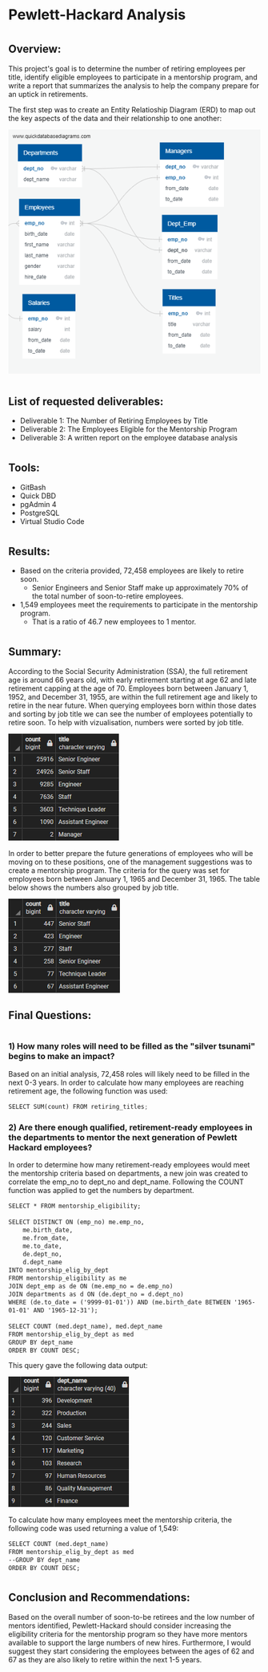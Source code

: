 # Pewlett-Hackard Analysis
#
## Overview:
This project's goal is to determine the number of retiring employees per title, identify eligible employees to participate in a mentorship program, and write a report that summarizes the analysis to help the company prepare for an uptick in retirements.

The first step was to create an Entity Relatioship Diagram (ERD) to map out the key aspects of the data and their relationship to one another:

![Picture](/EmployeeDB.png)

#
## List of requested deliverables:
- Deliverable 1: The Number of Retiring Employees by Title
- Deliverable 2: The Employees Eligible for the Mentorship Program
- Deliverable 3: A written report on the employee database analysis

#
## Tools:
- GitBash
- Quick DBD
- pgAdmin 4
- PostgreSQL
- Virtual Studio Code

#
## Results:

- Based on the criteria provided, 72,458 employees are likely to retire soon.
    - Senior Engineers and Senior Staff make up approximately 70% of the total number of soon-to-retire employees.
- 1,549 employees meet the requirements to participate in the mentorship program.
    - That is a ratio of 46.7 new employees to 1 mentor.

#
## Summary: 

According to the Social Security Administration (SSA), the full retirement age is around 66 years old, with early retirement starting at age 62 and late retirement capping at the age of 70. Employees born between January 1, 1952, and December 31, 1955, are within the full retirement age and likely to retire in the near future. When querying employees born within those dates and sorting by job title we can see the number of employees potentially to retire soon. To help with vizualisation, numbers were sorted by job title.

![Picture](/Images/retiring_titles_results.png)


In order to better prepare the future generations of employees who will be moving on to these positions, one of the management suggestions was to create a mentorship program. The criteria for the query was set for employees born between January 1, 1965 and December 31, 1965. The table below shows the numbers also grouped by job title.

![Picture](/Images/mentorship_eligibility_by_title.png)

## Final Questions:
#
### 1) How many roles will need to be filled as the "silver tsunami" begins to make an impact?

Based on an initial analysis, 72,458 roles will likely need to be filled in the next 0-3 years. In order to calculate how many employees are reaching retirement age, the following function was used:

```python
SELECT SUM(count) FROM retiring_titles;
```

### 2) Are there enough qualified, retirement-ready employees in the departments to mentor the next generation of Pewlett Hackard employees?

In order to determine how many retirement-ready employees would meet the mentorship criteria based on departments, a new join was created to correlate the emp_no to dept_no and dept_name. Following the COUNT function was applied to get the numbers by department. 

```
SELECT * FROM mentorship_eligibility;

SELECT DISTINCT ON (emp_no) me.emp_no, 
	me.birth_date,
	me.from_date, 
	me.to_date, 
	de.dept_no,
	d.dept_name
INTO mentorship_elig_by_dept
FROM mentorship_eligibility as me
JOIN dept_emp as de ON (me.emp_no = de.emp_no)
JOIN departments as d ON (de.dept_no = d.dept_no)
WHERE (de.to_date = ('9999-01-01')) AND (me.birth_date BETWEEN '1965-01-01' AND '1965-12-31');

SELECT COUNT (med.dept_name), med.dept_name
FROM mentorship_elig_by_dept as med
GROUP BY dept_name
ORDER BY COUNT DESC;
```

This query gave the following data output: 

![Picture](/Images/mentorship_elig_by_dept.png)

To calculate how many employees meet the mentorship criteria, the following code was used returning a value of 1,549:

```
SELECT COUNT (med.dept_name)
FROM mentorship_elig_by_dept as med
--GROUP BY dept_name
ORDER BY COUNT DESC;
```

#
## Conclusion and Recommendations: 

Based on the overall number of soon-to-be retirees and the low number of mentors identified, Pewlett-Hackard should consider increasing the eligibility criteria for the mentorship program so they have more mentors available to support the large numbers of new hires. Furthermore, I would suggest they start considering the employees between the ages of 62 and 67 as they are also likely to retire within the next 1-5 years.